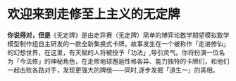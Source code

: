 # 欢迎来到走修至上主义的无定牌

**你说得对，但是**《无定牌》是由走异赛（无定牌）简单的博弈论数学期望模拟数学模型制作组自主研发的一款全新集换式卡牌。故事发生在一个被称作「走进修仙」的幻想世界，在这里，有天赋的人将被授予「功法」,导引灵气。你将扮演一位名为「今法修」的神秘角色，在走修地球邂逅性格各异、能力独特的卡牌们，和他们一起击败各路对手，发现更强大的牌组——同时,逐步发掘「道生一」的真相。
